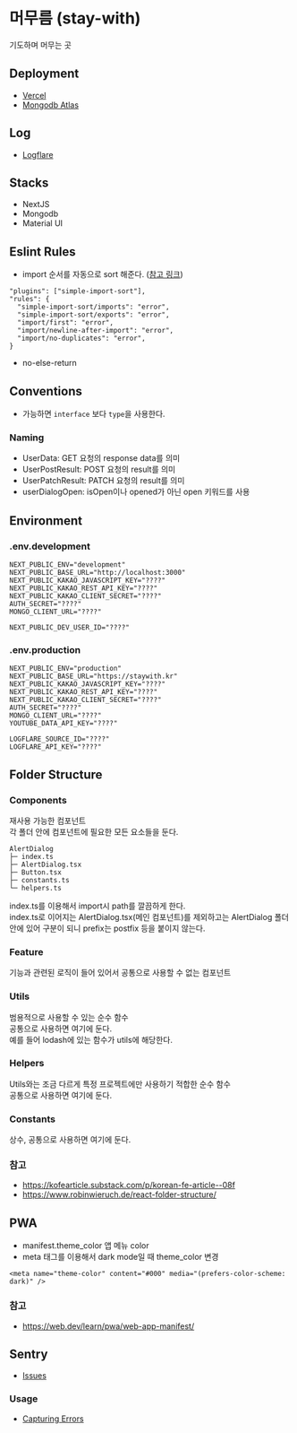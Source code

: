 # 머무름 (stay-with)

기도하며 머무는 곳

## Deployment

- [Vercel](https://vercel.com/socratone/stay-with)
- [Mongodb Atlas](https://cloud.mongodb.com/v2/63e7a20d3a6c87733d5ab363#/clusters)

## Log

- [Logflare](https://logflare.app/sources/28243)

## Stacks

- NextJS
- Mongodb
- Material UI

## Eslint Rules

- import 순서를 자동으로 sort 해준다. ([참고 링크](https://github.com/lydell/eslint-plugin-simple-import-sort))

```
"plugins": ["simple-import-sort"],
"rules": {
  "simple-import-sort/imports": "error",
  "simple-import-sort/exports": "error",
  "import/first": "error",
  "import/newline-after-import": "error",
  "import/no-duplicates": "error",
}
```

- no-else-return

## Conventions

- 가능하면 `interface` 보다 `type`을 사용한다.

### Naming

- UserData: GET 요청의 response data를 의미
- UserPostResult: POST 요청의 result를 의미
- UserPatchResult: PATCH 요청의 result를 의미
- userDialogOpen: isOpen이나 opened가 아닌 open 키워드를 사용

## Environment

### .env.development

```
NEXT_PUBLIC_ENV="development"
NEXT_PUBLIC_BASE_URL="http://localhost:3000"
NEXT_PUBLIC_KAKAO_JAVASCRIPT_KEY="????"
NEXT_PUBLIC_KAKAO_REST_API_KEY="????"
NEXT_PUBLIC_KAKAO_CLIENT_SECRET="????"
AUTH_SECRET="????"
MONGO_CLIENT_URL="????"

NEXT_PUBLIC_DEV_USER_ID="????"
```

### .env.production

```
NEXT_PUBLIC_ENV="production"
NEXT_PUBLIC_BASE_URL="https://staywith.kr"
NEXT_PUBLIC_KAKAO_JAVASCRIPT_KEY="????"
NEXT_PUBLIC_KAKAO_REST_API_KEY="????"
NEXT_PUBLIC_KAKAO_CLIENT_SECRET="????"
AUTH_SECRET="????"
MONGO_CLIENT_URL="????"
YOUTUBE_DATA_API_KEY="????"

LOGFLARE_SOURCE_ID="????"
LOGFLARE_API_KEY="????"
```

## Folder Structure

### Components

재사용 가능한 컴포넌트\
각 폴더 안에 컴포넌트에 필요한 모든 요소들을 둔다.

```
AlertDialog
├─ index.ts
├─ AlertDialog.tsx
├─ Button.tsx
├─ constants.ts
└─ helpers.ts
```

index.ts를 이용해서 import시 path를 깔끔하게 한다.\
index.ts로 이어지는 AlertDialog.tsx(메인 컴포넌트)를 제외하고는 AlertDialog 폴더 안에 있어 구분이 되니 prefix는 postfix 등을 붙이지 않는다.

### Feature

기능과 관련된 로직이 들어 있어서 공통으로 사용할 수 없는 컴포넌트

### Utils

범용적으로 사용할 수 있는 순수 함수\
공통으로 사용하면 여기에 둔다.\
예를 들어 lodash에 있는 함수가 utils에 해당한다.

### Helpers

Utils와는 조금 다르게 특정 프로젝트에만 사용하기 적합한 순수 함수\
공통으로 사용하면 여기에 둔다.

### Constants

상수, 공통으로 사용하면 여기에 둔다.

### 참고

- https://kofearticle.substack.com/p/korean-fe-article--08f
- https://www.robinwieruch.de/react-folder-structure/

## PWA

- manifest.theme_color 앱 메뉴 color
- meta 태그를 이용해서 dark mode일 때 theme_color 변경

```tsx
<meta name="theme-color" content="#000" media="(prefers-color-scheme: dark)" />
```

### 참고

- https://web.dev/learn/pwa/web-app-manifest/

## Sentry

- [Issues](https://socratone.sentry.io/issues/?project=4505635607019520)

### Usage

- [Capturing Errors](https://docs.sentry.io/platforms/javascript/guides/nextjs/usage/#capturing-errors)
